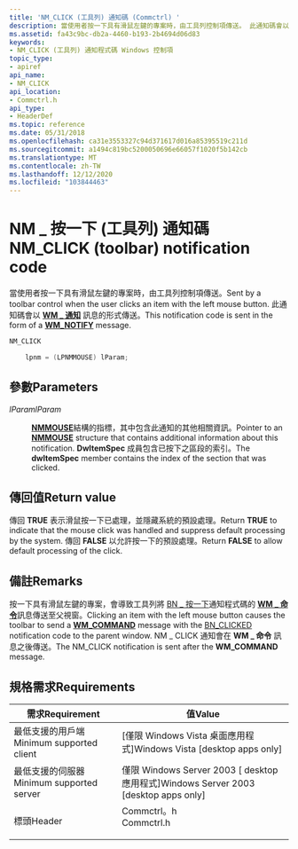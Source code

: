 ```yaml
---
title: 'NM_CLICK (工具列) 通知碼 (Commctrl) '
description: 當使用者按一下具有滑鼠左鍵的專案時，由工具列控制項傳送。 此通知碼會以 WM 通知訊息的形式傳送 \_ 。
ms.assetid: fa43c9bc-db2a-4460-b193-2b4694d06d83
keywords:
- NM_CLICK (工具列) 通知程式碼 Windows 控制項
topic_type:
- apiref
api_name:
- NM_CLICK
api_location:
- Commctrl.h
api_type:
- HeaderDef
ms.topic: reference
ms.date: 05/31/2018
ms.openlocfilehash: ca31e3553327c94d371617d016a85395519c211d
ms.sourcegitcommit: a1494c819bc5200050696e66057f1020f5b142cb
ms.translationtype: MT
ms.contentlocale: zh-TW
ms.lasthandoff: 12/12/2020
ms.locfileid: "103844463"
---
```

# <a name="nm_click-toolbar-notification-code"></a><span data-ttu-id="49c23-105">NM \_ 按一下 (工具列) 通知碼</span><span class="sxs-lookup"><span data-stu-id="49c23-105">NM\_CLICK (toolbar) notification code</span></span>

<span data-ttu-id="49c23-106">當使用者按一下具有滑鼠左鍵的專案時，由工具列控制項傳送。</span><span class="sxs-lookup"><span data-stu-id="49c23-106">Sent by a toolbar control when the user clicks an item with the left mouse button.</span></span> <span data-ttu-id="49c23-107">此通知碼會以 [**WM \_ 通知**](wm-notify.md) 訊息的形式傳送。</span><span class="sxs-lookup"><span data-stu-id="49c23-107">This notification code is sent in the form of a [**WM\_NOTIFY**](wm-notify.md) message.</span></span>


```C++
NM_CLICK

    lpnm = (LPNMMOUSE) lParam;
```



## <a name="parameters"></a><span data-ttu-id="49c23-108">參數</span><span class="sxs-lookup"><span data-stu-id="49c23-108">Parameters</span></span>

<dl> <dt>

<span data-ttu-id="49c23-109">*lParam*</span><span class="sxs-lookup"><span data-stu-id="49c23-109">*lParam*</span></span> 
</dt> <dd>

<span data-ttu-id="49c23-110">[**NMMOUSE**](/windows/win32/api/commctrl/ns-commctrl-nmmouse)結構的指標，其中包含此通知的其他相關資訊。</span><span class="sxs-lookup"><span data-stu-id="49c23-110">Pointer to an [**NMMOUSE**](/windows/win32/api/commctrl/ns-commctrl-nmmouse) structure that contains additional information about this notification.</span></span> <span data-ttu-id="49c23-111">**DwItemSpec** 成員包含已按下之區段的索引。</span><span class="sxs-lookup"><span data-stu-id="49c23-111">The **dwItemSpec** member contains the index of the section that was clicked.</span></span>

</dd> </dl>

## <a name="return-value"></a><span data-ttu-id="49c23-112">傳回值</span><span class="sxs-lookup"><span data-stu-id="49c23-112">Return value</span></span>

<span data-ttu-id="49c23-113">傳回 **TRUE** 表示滑鼠按一下已處理，並隱藏系統的預設處理。</span><span class="sxs-lookup"><span data-stu-id="49c23-113">Return **TRUE** to indicate that the mouse click was handled and suppress default processing by the system.</span></span> <span data-ttu-id="49c23-114">傳回 **FALSE** 以允許按一下的預設處理。</span><span class="sxs-lookup"><span data-stu-id="49c23-114">Return **FALSE** to allow default processing of the click.</span></span>

## <a name="remarks"></a><span data-ttu-id="49c23-115">備註</span><span class="sxs-lookup"><span data-stu-id="49c23-115">Remarks</span></span>

<span data-ttu-id="49c23-116">按一下具有滑鼠左鍵的專案，會導致工具列將 [BN \_ 按一下](bn-clicked.md)通知程式碼的 [**WM \_ 命令**](/windows/desktop/menurc/wm-command)訊息傳送至父視窗。</span><span class="sxs-lookup"><span data-stu-id="49c23-116">Clicking an item with the left mouse button causes the toolbar to send a [**WM\_COMMAND**](/windows/desktop/menurc/wm-command) message with the [BN\_CLICKED](bn-clicked.md) notification code to the parent window.</span></span> <span data-ttu-id="49c23-117">NM \_ CLICK 通知會在 **WM \_ 命令** 訊息之後傳送。</span><span class="sxs-lookup"><span data-stu-id="49c23-117">The NM\_CLICK notification is sent after the **WM\_COMMAND** message.</span></span>

## <a name="requirements"></a><span data-ttu-id="49c23-118">規格需求</span><span class="sxs-lookup"><span data-stu-id="49c23-118">Requirements</span></span>



| <span data-ttu-id="49c23-119">需求</span><span class="sxs-lookup"><span data-stu-id="49c23-119">Requirement</span></span> | <span data-ttu-id="49c23-120">值</span><span class="sxs-lookup"><span data-stu-id="49c23-120">Value</span></span> |
|-------------------------------------|---------------------------------------------------------------------------------------|
| <span data-ttu-id="49c23-121">最低支援的用戶端</span><span class="sxs-lookup"><span data-stu-id="49c23-121">Minimum supported client</span></span><br/> | <span data-ttu-id="49c23-122">\[僅限 Windows Vista 桌面應用程式\]</span><span class="sxs-lookup"><span data-stu-id="49c23-122">Windows Vista \[desktop apps only\]</span></span><br/>                                        |
| <span data-ttu-id="49c23-123">最低支援的伺服器</span><span class="sxs-lookup"><span data-stu-id="49c23-123">Minimum supported server</span></span><br/> | <span data-ttu-id="49c23-124">僅限 Windows Server 2003 \[ desktop 應用程式\]</span><span class="sxs-lookup"><span data-stu-id="49c23-124">Windows Server 2003 \[desktop apps only\]</span></span><br/>                                  |
| <span data-ttu-id="49c23-125">標頭</span><span class="sxs-lookup"><span data-stu-id="49c23-125">Header</span></span><br/>                   | <dl> <span data-ttu-id="49c23-126"><dt>Commctrl。h</dt></span><span class="sxs-lookup"><span data-stu-id="49c23-126"><dt>Commctrl.h</dt></span></span> </dl> |



 

